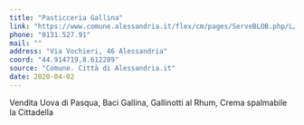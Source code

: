 ```yaml
---
title: "Pasticceria Gallina"
link: "https://www.comune.alessandria.it/flex/cm/pages/ServeBLOB.php/L/IT/IDPagina/2069"
phone: "0131.527.91"
mail: ""
address: "Via Vochieri, 46 Alessandria"
coord: "44.914719,8.612289"
source: "Comune. Città di Alessandria.it"
date: 2020-04-02
---
```


Vendita Uova di Pasqua, Baci Gallina, Gallinotti al Rhum, Crema spalmabile la Cittadella
